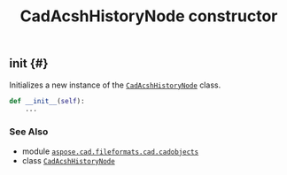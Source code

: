 ﻿---
title: CadAcshHistoryNode constructor
second_title: Aspose.CAD for Python via .NET API References
description: 
type: docs
weight: 10
url: /python-net/aspose.cad.fileformats.cad.cadobjects/cadacshhistorynode/__init__/
is_root: false
---

## __init__ {#}

Initializes a new instance of the [`CadAcshHistoryNode`](/cad/python-net/aspose.cad.fileformats.cad.cadobjects/cadacshhistorynode) class.



```python
def __init__(self):
    ...
```





### See Also
* module [`aspose.cad.fileformats.cad.cadobjects`](../../)
* class [`CadAcshHistoryNode`](/cad/python-net/aspose.cad.fileformats.cad.cadobjects/cadacshhistorynode)
